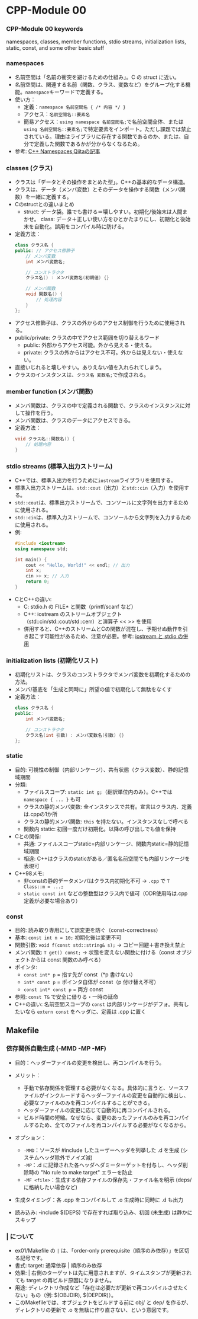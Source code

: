 # CPP-Module 00

### CPP-Module 00 keywords
namespaces, classes, member functions, stdio streams, initialization lists, static, const, and some other basic stuff

### namespaces
- 名前空間は「名前の衝突を避けるための仕組み」。C の struct に近い。
- 名前空間は、関連する名前（関数、クラス、変数など）をグループ化する機能。`namespace`キーワードで定義する。
- 使い方：
	- 定義：`namespace 名前空間名 { /* 内容 */ }`
	- アクセス：`名前空間名::要素名`
	- 簡易アクセス：`using namespace 名前空間名;`で名前空間全体、または`using 名前空間名::要素名;`で特定要素をインポート。ただし課題では禁止されている。理由はライブラリに存在する関数であるのか、または、自分で定義した関数であるかが分からなくなるため。
- 参考: [C++ Namespaces](https://en.cppreference.com/w/cpp/language/namespace),[Qiitaの記事](https://qiita.com/_EnumHack/items/430da105a541f9ecd774)

### classes (クラス)
- クラスは「データとその操作をまとめた型」。C++の基本的なデータ構造。
- クラスは、データ（メンバ変数）とそのデータを操作する関数（メンバ関数）を一緒に定義する。
- Cのstructとの違いまとめ
  - struct: データ袋。誰でも書ける＝壊しやすい。初期化/後始末は人間まかせ。
class: データ＋正しい使い方をひとかたまりにし、初期化と後始末を自動化。誤用をコンパイル時に防げる。
- 定義方法：
  ```cpp
  class クラス名 {
  public: // アクセス修飾子
	  // メンバ変数
	  int メンバ変数名;

	  // コンストラクタ
	  クラス名() : メンバ変数名(初期値) {}

	  // メンバ関数
	  void 関数名() {
		  // 処理内容
	  }
  };
  ```
- アクセス修飾子は、クラスの外からのアクセス制御を行うために使用される。
- public/private: クラスの中でアクセス範囲を切り替えるワード
  - public: 外部からアクセス可能。外から見える・使える。
  - private: クラスの外からはアクセス不可。外からは見えない・使えない。
- 直接いじれると壊しやすい。ありえない値を入れられてしまう。
- クラスのインスタンスは、`クラス名 変数名;`で作成される。

### member function (メンバ関数)
- メンバ関数は、クラスの中で定義される関数で、クラスのインスタンスに対して操作を行う。
- メンバ関数は、クラスのデータにアクセスできる。
- 定義方法：
  ```cpp
  void クラス名::関数名() {
	  // 処理内容
  }
  ```

### stdio streams (標準入出力ストリーム)
- C++では、標準入出力を行うために`iostream`ライブラリを使用する。
- 標準入出力ストリームは、`std::cout`（出力）と`std::cin`（入力）を使用する。
- `std::cout`は、標準出力ストリームで、コンソールに文字列を出力するために使用される。
- `std::cin`は、標準入力ストリームで、コンソールから文字列を入力するために使用される。
- 例:
  ```cpp
  #include <iostream>
  using namespace std;

  int main() {
	  cout << "Hello, World!" << endl; // 出力
	  int x;
	  cin >> x; // 入力
	  return 0;
  }
  ```
- CとC++の違い:
  - C: stdio.h の FILE* と関数（printf/scanf など）
  - C++: iostream のストリームオブジェクト（std::cin/std::cout/std::cerr）と演算子 << >> を使用
  - 併用すると、C++のストリームとCの関数が混在し、予期せぬ動作を引き起こす可能性があるため、注意が必要。参考: [iostream と stdio の併用](https://docs.oracle.com/cd/E19957-01/805-7889/z4000016dc65a/index.html)

### initialization lists (初期化リスト)
- 初期化リストは、クラスのコンストラクタでメンバ変数を初期化するための方法。
- メンバ/基底を「生成と同時に」所望の値で初期化して無駄をなくす
- 定義方法：
  ```cpp
  class クラス名 {
  public:
	  int メンバ変数名;

	  // コンストラクタ
	  クラス名(int 引数) : メンバ変数名(引数) {}
  };
  ```

### static
- 目的: 可視性の制御（内部リンケージ）、共有状態（クラス変数）、静的記憶域期間
- 分類:
  - ファイルスコープ: `static int g;`（翻訳単位内のみ）。C++では `namespace { ... }` も可
  - クラスの静的メンバ変数: 全インスタンスで共有。宣言はクラス内、定義は.cppの1か所
  - クラスの静的メンバ関数: `this` を持たない。インスタンスなしで呼べる
  - 関数内 static: 初回一度だけ初期化。以降の呼び出しでも値を保持
- Cとの関係:
  - 共通: ファイルスコープstatic=内部リンケージ、関数内static=静的記憶域期間
  - 相違: C++はクラスのstaticがある／匿名名前空間でも内部リンケージを表現可
- C++98メモ:
  - 非constの静的データメンバはクラス内初期化不可 → `.cpp` で `T Class::m = ...;`
  - `static const int` などの整数型はクラス内で値可（ODR使用時は.cpp定義が必要な場合あり）

### const
- 目的: 読み取り専用にして誤変更を防ぐ（const-correctness）
- 基本: `const int n = 10;` 初期化後は変更不可
- 関数引数: `void f(const std::string& s);` → コピー回避＋書き換え禁止
- メンバ関数: `T get() const;` → 状態を変えない関数に付ける（const オブジェクトからは const 関数のみ呼べる）
- ポインタ:
  - `const int* p`  = 指す先が const（*p 書けない）
  - `int* const p`  = ポインタ自体が const（p 付け替え不可）
  - `const int* const p` = 両方 const
- 参照: `const T&` で安全に借りる・一時の延命
- C++の違い: 名前空間スコープの `const` は内部リンケージがデフォ。共有したいなら `extern const` をヘッダに、定義は .cpp に置く


## Makefile

### 依存関係自動生成 (-MMD -MP -MF)

- 目的：ヘッダーファイルの変更を検出し、再コンパイルを行う。
- メリット：
  - 手動で依存関係を管理する必要がなくなる。具体的に言うと、ソースファイルがインクルードするヘッダーファイルの変更を自動的に検出し、必要なファイルのみを再コンパイルすることができる。
  - ヘッダーファイルの変更に応じて自動的に再コンパイルされる。
  - ビルド時間の短縮。なぜなら、変更のあったファイルのみを再コンパイルするため、全てのファイルを再コンパイルする必要がなくなるから。
- オプション：
  - `-MMD`：ソースが #include したユーザーヘッダを列挙した .d を生成 (システムヘッダ除外でノイズ減)
  - `-MP`：.d に記録された各ヘッダへダミーターゲットを付与し、ヘッダ削除時の "No rule to make target" エラーを防止
  - `-MF <file>`：生成する依存ファイルの保存先・ファイル名を明示 (deps/ に格納したい場合など)

- 生成タイミング：各 .cpp をコンパイルして .o 生成時に同時に .d も出力
- 読み込み: -include $(DEPS) で存在すれば取り込み、初回 (未生成) は静かにスキップ

### | について

- ex01/Makefile の `|` は、「order-only prerequisite（順序のみ依存）」を区切る記号です。
- 書式: target: 通常依存 | 順序のみ依存
- 効果: | 右側のターゲットは先に用意されますが、タイムスタンプが更新されても target の再ビルド原因になりません。
- 用途: ディレクトリ作成など「存在は必要だが更新で再コンパイルさせたくない」もの（例: $(OBJDIR), $(DEPDIR)）。
- このMakefileでは、オブジェクトをビルドする前に obj/ と dep/ を作るが、ディレクトリの更新で .o を無駄に作り直さない、という意図です。
